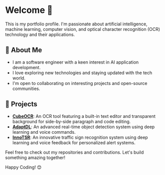 # Welcome 👋
This is my portfolio profile. I'm passionate about artificial intelligence, machine learning, computer vision, and optical character recognition (OCR) technology and their applications.


## 🚀 About Me
<!-- - I specialize in developing deep learning-based object detection and OCR algorithms. -->
<!-- - I am currently focused on developing deep learning-based object detection and OCR algorithms. -->
- I am a software engineer with a keen interest in AI application development.
- I love exploring new technologies and staying updated with the tech world.
- I'm open to collaborating on interesting projects and open-source communities.


<!-- ## 🔧 Skills & Tools -->

<!-- Specialities & Technologies:
 - Data Science and Artificail Intelligence
 - Machine Learning/ Deep Learning
 - Computer Vision and Image Processing
 - Optical character recognition (OCR) -->

<!-- - Programming Languages: Python
- Machine Learning: Scikit-Learn, TensorFlow, PyTorch
- Libraries: OpenCV, Tesseract OCR
- Web Development: HTML, CSS, Javascript, Nodejs, Bootstrap
- Tools: VSCode, Jypyter, Git
- Database: MySQL, MongoDB
- Tools: Docker -->



<!-- **Languages**: Python, JavaScript, HTML, CSS, C, C++ <br>
**Libraries**: Numpy, Pandas, Matplotlib, Seaborn, OpenCV, Scikit-learn, TensorFlow <br>
**OCR Tools**: Tesseract<br>
**Frameworks**: Node.js, Bootstrap, JQuery <br>
**Database**: SQLite, MongoDB <br>
**Tools**: VSCode, Pycharm, Docker, Jypyter, Git, GitHub <br>
**Version Control**: Git, GitHub <br> -->

<!-- &emsp;
<img src="https://cdn.jsdelivr.net/gh/devicons/devicon/icons/python/python-original.svg" alt="icon" width="20" height="20"/>
<img src="https://cdn.jsdelivr.net/gh/devicons/devicon/icons/tensorflow/tensorflow-original.svg" alt="icon" width="20" height="20"/>
<img src="https://cdn.jsdelivr.net/gh/devicons/devicon/icons/html5/html5-original.svg" alt="icon" width="20" height="20"/>
<img src="https://cdn.jsdelivr.net/gh/devicons/devicon/icons/css3/css3-original.svg" alt="icon" width="20" height="20"/>
<img src="https://raw.githubusercontent.com/danielcranney/readme-generator/main/public/icons/skills/javascript-colored.svg" alt="icon" width="20" height="20"/>
<img src="https://cdn.jsdelivr.net/gh/devicons/devicon/icons/vscode/vscode-original.svg" alt="icon" width="20" height="20"/>
<img src="https://cdn.jsdelivr.net/gh/devicons/devicon/icons/git/git-original.svg" alt="icon" width="20" height="20"/> -->



## 🌟 Projects
- **[CubeOCR](https://github.com/OCR-tech/CubeOCR)**: An OCR tool featuring a built-in text editor and transparent background for side-by-side paragraph and code editing.
- **[AdaptDL](https://github.com/OCR-tech/AdaptDL)**: An advanced real-time object detection system using deep learning and voice commands.
- **[InnoTSR](https://github.com/OCR-tech/InnoTSR)**: An innovative traffic sign recognition system using deep learning and voice feedback for personalized alert systems.

<!-- - **[CubeOCR](https://github.com/OCR-tech/CubeOCR)**: An easy-to-use OCR tool featuring a built-in text editor, transparent background, and image noise filtering, suitable for side-by-side paragraphs and code editing.

<!-- - <a href="https://github.com/OCR-tech/CubeOCR"><b>CubeOCR</b></a>: An easy-to-use OCR tool featuring a built-in text editor, transparent background, and image noise filtering, suitable for side-by-side paragraphs and code editing.
- <a href="https://github.com/OCR-tech/AdaptDL"><b>AdaptDL</b></a>: An advanced real-time object detection based on voice speech command using deep learning. -->


Feel free to check out my repositories and contributions. Let's build something amazing together!

Happy Coding! 😊